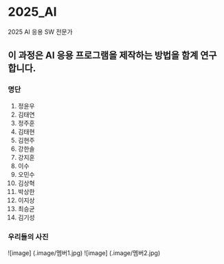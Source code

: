 # 2025_AI
2025 AI 응용 SW 전문가 
## 이 과정은 AI 응용 프로그램을 제작하는 방법을 함계 연구합니다.
### 명단
1. 정윤우
2. 김태연
3. 정주훈
4. 김태현
5. 김현주
6. 강한솔
7. 강지훈
8. 이수
9. 오민수
10. 김상혁
11. 박상한
12. 이지상
13. 최승균
14. 김기성

### 우리들의 사진
![image] (.image/멤버1.jpg)
![image] (.image/멤버2.jpg)
